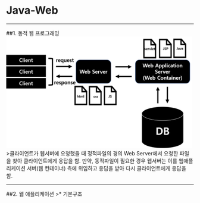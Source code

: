 # Java-Web

<hr/>
##1. 동적 웹 프로그래밍
<img src="web.png" width="500" height="300"></img>
>클라이언트가 웹서버에 요청했을 때 정적파일의 경의 Web Server에서 요청한 파일을 찾아 클라이언트에게 응답을 함.
만약, 동적파일이 필요한 경우 웹서버는 이를 웹애플리케이션 서버(웹 컨테이너) 측에 위임하고 응답을 받아 다시 클라이언트에게 응답을 함.
<hr/>
##2. 웹 애플리케이션
>* 기본구조
